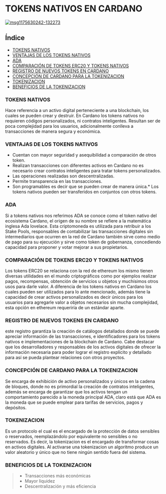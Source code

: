 # TOKENS NATIVOS EN CARDANO
<a href="https://ibb.co/48BTyqB"><img src="https://i.ibb.co/48BTyqB/msg1175630242-132273.jpg" alt="msg1175630242-132273" border="0"></a>

## Índice

* [TOKENS NATIVOS](#TOKENS-NATIVOS)
* [VENTAJAS DE LOS TOKENS NATIVOS](#VENTAJAS-DE-LOS-TOKENS-NATIVOS)
* [ADA](#ADA)
* [COMPARACIÓN DE TOKENS ERC20 Y TOKENS NATIVOS](#COMPARACIÓN-DE-TOKENS-ERC20-Y-TOKENS-NATIVOS)
* [REGISTRO DE NUEVOS TOKENS EN CARDANO](#REGISTRO-DE-NUEVOS-TOKENS-EN-CARDANO)
* [CONCEPCIÓN DE CARDANO PARA LA TOKENIZACION](#CONCEPCIÓN-DE-CARDANO-PARA-LA-TOKENIZACION)
* [TOKENIZACION](#TOKENIZACION)
* [BENEFICIOS DE LA TOKENIZACION](#BENEFICIOS-DE-LA-TOKENIZACION)

### TOKENS NATIVOS

Hace referencia a un activo digital perteneciente a una blockchain, los cuales se pueden crear y destruir. En Cardano los tokens nativos no requieren códigos personalizados, ni contratos inteligentes. Resultan ser de poca complejidad para los usuarios, adicionalmente conlleva a transacciones de manera segura y económica.

### VENTAJAS DE LOS TOKENS NATIVOS

- Cuentan con mayor seguridad y asequibilidad a comparación de otros token.
- Realizan transacciones con diferentes activos en Cardano no es necesario crear contratos inteligentes para tratar tokens personalizados.
- Las operaciones realizadas son descentralizadas.
- Permite transparencia en las transacciones.
- Son programables es decir que se pueden crear de manera única.* Los tokens nativos pueden ser transferidos en conjuntos con otros tokens.

### ADA

Si a tokens nativos nos referimos ADA se conoce como el token nativo del ecosistema Cardano, el origen de su nombre se refiere a la matemática inglesa Ada lovelace. Esta criptomoneda es utilizada para retribuir a los Stake Pools, responsables de contabilizar las transacciones digitales sin intermediarios que ocurren en la red de Cardano también sirve como medio de pago para su ejecución y sirve como token de gobernanza, concediendo capacidad para proponer y votar mejorar a sus propietarios.

### COMPARACIÓN DE TOKENS ERC20 Y TOKENS NATIVOS

Los tokens ERC20 se relaciona con la red de ethereum los mismo tienen diversas utilidades en el mundo criptográficos como por ejemplos realizar pagos, recompensas, obtención de servicios u objetos y muchísimos otros usos para darle valor. A diferencia de los tokens nativos en Cardano los cuales pueden ser utilizados para lo ante mencionado, además tiene la capacidad de crear activos personalizados es decir únicos para los usuarios para agregarle valor a objetos necesarios sin mucha complejidad, esta opción en ethereum requeriría de un estándar aparte.

### REGISTRO DE NUEVOS TOKENS EN CARDANO

este registro garantiza la creación de catálogos detallados donde se puede apreciar información de las transacciones, e identificadores para los tokens nativos e implementaciones de la blockchain de Cardano. Cabe destacar que los desarrolladores y responsables de los activos digitales de ofrecer la información necesaria para poder lograr el registro explícito y detallado para así se pueda plantear relaciones con otros proyectos.

### CONCEPCIÓN DE CARDANO PARA LA TOKENIZACION

Se encarga de exhibición de activo personalizados y únicos en la cadena de bloques, donde no es primordial la creación de contratos inteligentes, además se encarga de garantizar que los activos tengan un comportamiento parecido a la moneda principal ADA, claro está que ADA es la moneda que se puede emplear para tarifas de servicios, pagos y depósitos.

### TOKENIZACION

Es un protocolo el cual es el encargado de la protección de datos sensibles o reservados, reemplazándolo por equivalente no sensibles o no reservados. Es decir, la tokenizacion es el encargado de transformar cosas en activos digitales. Al activarse una tokenizacion un algoritmo produce un valor aleatorio y único que no tiene ningún sentido fuera del sistema.

### BENEFICIOS DE LA TOKENIZACION

>* Transacciones más económicas
>* Mayor liquidez
>* Descentralización y más eficiencia


